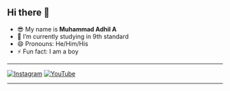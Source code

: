 ## Hi there 👋

- 😎 My name is **Muhammad Adhil A**
- 🔭 I’m currently studying in 9th standard
- 😄 Pronouns: He/Him/His
- ⚡ Fun fact: I am a boy

---

[![Instagram](https://img.shields.io/badge/Instagram-grey?style=for-the-badge&logo=instagram)](https://instagram.com/TheFayas)
[![YouTube](https://img.shields.io/youtube/channel/subscribers/UC3V0HcPqNSpiuCxnRItAIXg?style=for-the-badge&logo=youtube&label=Youtube&color=blue)](https://youtube.com/channel/UC3V0HcPqNSpiuCxnRItAIXg)

---
